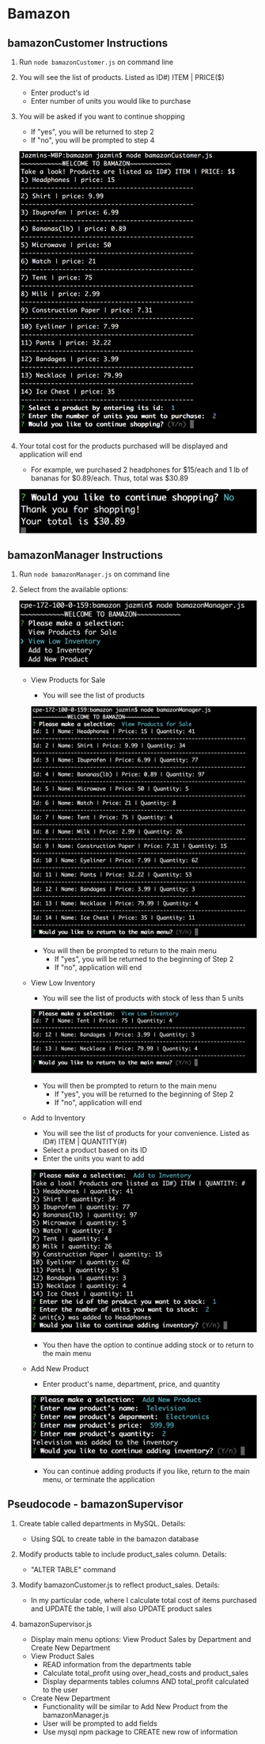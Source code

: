 # Bamazon

## bamazonCustomer Instructions

1. Run `node bamazonCustomer.js` on command line

2. You will see the list of products. Listed as ID#) ITEM | PRICE($) 
    - Enter product's id
    - Enter number of units you would like to purchase

3. You will be asked if you want to continue shopping
    - If "yes", you will be returned to step 2
    - If "no", you will be prompted to step 4

    ![customerMainMenu](images/bamazonCustomer1.png)

4. Your total cost for the products purchased will be displayed and application will end
    - For example, we purchased 2 headphones for $15/each and 1 lb of bananas for $0.89/each. Thus, total was $30.89

    ![bamazonTotalCost](images/bamazonCustomer2.png)

## bamazonManager Instructions

1. Run `node bamazonManager.js` on command line

2. Select from the available options:

    ![managerMainMenu](images/bamazonManager1.png)

    * View Products for Sale
        - You will see the list of products

        ![bamazonViewProducts](images/bamazonManager2.png)

        - You will then be prompted to return to the main menu
            * If "yes", you will be returned to the beginning of Step 2
            * If "no", application will end

    * View Low Inventory
        - You will see the list of products with stock of less than 5 units

        ![bamazonLowStock](images/bamazonManager3.png)

        - You will then be prompted to return to the main menu
            * If "yes", you will be returned to the beginning of Step 2
            * If "no", application will end
    
    * Add to Inventory
        - You will see the list of products for your convenience. Listed as ID#) ITEM | QUANTITY(#)
        - Select a product based on its ID
        - Enter the units you want to add
        
        ![bamazonAddStock](images/bamazonManager4.png)

        - You then have the option to continue adding stock or to return to the main menu

    * Add New Product
        - Enter product's name, department, price, and quantity

        ![bamazonAddProduct](images/bamazonManager5.png)

        - You can continue adding products if you like, return to the main menu, or terminate the application

## Pseudocode - bamazonSupervisor

1. Create table called departments in MySQL. Details:
    - Using SQL to create table in the bamazon database

2. Modify products table to include product_sales column. Details:
    - "ALTER TABLE" command

3. Modify bamazonCustomer.js to reflect product_sales. Details:
    - In my particular code, where I calculate total cost of items purchased and UPDATE the table, I will also UPDATE product sales

4. bamazonSupervisor.js
    - Display main menu options: View Product Sales by Department and Create New Department
    - View Product Sales
        * READ information from the departments table
        * Calculate total_profit using over_head_costs and product_sales
        * Display deparments tables columns AND total_profit calculated to the user
    - Create New Department
        * Functionality will be similar to Add New Product from the bamazonManager.js
        * User will be prompted to add fields
        * Use mysql npm package to CREATE new row of information


      
